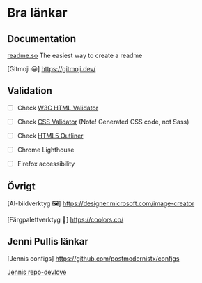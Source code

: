 # Bra länkar

## Documentation

[readme.so](https://readme.so/) The easiest way to create a readme

[Gitmoji 😀] https://gitmoji.dev/


## Validation
- [ ] Check [W3C HTML Validator](https://validator.w3.org/#validate_by_input)
- [ ] Check [CSS Validator](https://jigsaw.w3.org/css-validator/#validate_by_input) (Note! Generated CSS code, not Sass)
- [ ] Check [HTML5 Outliner](https://gsnedders.html5.org/outliner/)
- [ ] Chrome Lighthouse
- [ ] Firefox accessibility


## Övrigt 

[AI-bildverktyg 🖼️] https://designer.microsoft.com/image-creator

[Färgpalettverktyg 🎨] https://coolors.co/


## Jenni Pullis länkar

[Jennis configs] https://github.com/postmodernistx/configs

[Jennis repo-devlove](https://github.com/postmodernistx/devlove/blob/main/README.md)
